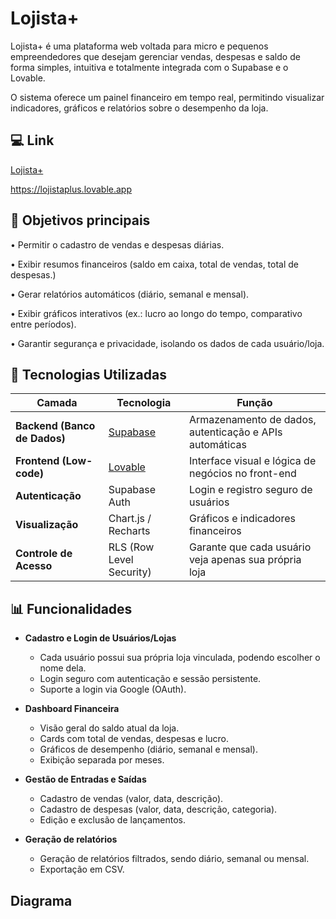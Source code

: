 
# Lojista+

Lojista+ é uma plataforma web voltada para micro e pequenos empreendedores que desejam gerenciar vendas, despesas e saldo de forma simples, intuitiva e totalmente integrada com o Supabase e o Lovable.

O sistema oferece um painel financeiro em tempo real, permitindo visualizar indicadores, gráficos e relatórios sobre o desempenho da loja.

## 💻 Link
[Lojista+](https://lojistaplus.lovable.app)

https://lojistaplus.lovable.app

## 🎯 Objetivos principais
•	Permitir o cadastro de vendas e despesas diárias.

•	Exibir resumos financeiros (saldo em caixa, total de vendas, total de despesas.)

•	Gerar relatórios automáticos (diário, semanal e mensal).

•	Exibir gráficos interativos (ex.: lucro ao longo do tempo, comparativo entre períodos).

•	Garantir segurança e privacidade, isolando os dados de cada usuário/loja.

## 🚀 Tecnologias Utilizadas

| Camada                       | Tecnologia                       | Função                                                  |
| ---------------------------- | -------------------------------- | ------------------------------------------------------- |
| **Backend (Banco de Dados)** | [Supabase](https://supabase.com) | Armazenamento de dados, autenticação e APIs automáticas |
| **Frontend (Low-code)**      | [Lovable](https://lovable.dev)    | Interface visual e lógica de negócios no front-end      |
| **Autenticação**             | Supabase Auth                    | Login e registro seguro de usuários                     |
| **Visualização**             | Chart.js / Recharts              | Gráficos e indicadores financeiros                      |
| **Controle de Acesso**       | RLS (Row Level Security)         | Garante que cada usuário veja apenas sua própria loja   |


## 📊 Funcionalidades

*  **Cadastro e Login de Usuários/Lojas**
    - Cada usuário possui sua própria loja vinculada, podendo escolher o nome dela.
    - Login seguro com autenticação e sessão persistente.
    - Suporte a login via Google (OAuth).

*  **Dashboard Financeira**
    - Visão geral do saldo atual da loja.
    - Cards com total de vendas, despesas e lucro.
    - Gráficos de desempenho (diário, semanal e mensal).
    - Exibição separada por meses.

* **Gestão de Entradas e Saídas**
    - Cadastro de vendas (valor, data, descrição).
    - Cadastro de despesas (valor, data, descrição, categoria).
    - Edição e exclusão de lançamentos.

* **Geração de relatórios**
    - Geração de relatórios filtrados, sendo diário, semanal ou mensal.
    - Exportação em CSV.




## Diagrama
